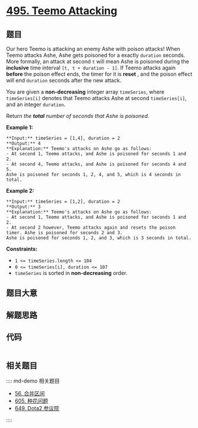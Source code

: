 # [495. Teemo Attacking](https://leetcode.com/problems/teemo-attacking)

## 题目

Our hero Teemo is attacking an enemy Ashe with poison attacks! When Teemo
attacks Ashe, Ashe gets poisoned for a exactly `duration` seconds. More
formally, an attack at second `t` will mean Ashe is poisoned during the
**inclusive** time interval `[t, t + duration - 1]`. If Teemo attacks again
**before** the poison effect ends, the timer for it is **reset** , and the
poison effect will end `duration` seconds after the new attack.

You are given a **non-decreasing** integer array `timeSeries`, where
`timeSeries[i]` denotes that Teemo attacks Ashe at second `timeSeries[i]`, and
an integer `duration`.

Return _the **total** number of seconds that Ashe is poisoned_.



**Example 1:**

    
    
    **Input:** timeSeries = [1,4], duration = 2
    **Output:** 4
    **Explanation:** Teemo's attacks on Ashe go as follows:
    - At second 1, Teemo attacks, and Ashe is poisoned for seconds 1 and 2.
    - At second 4, Teemo attacks, and Ashe is poisoned for seconds 4 and 5.
    Ashe is poisoned for seconds 1, 2, 4, and 5, which is 4 seconds in total.
    

**Example 2:**

    
    
    **Input:** timeSeries = [1,2], duration = 2
    **Output:** 3
    **Explanation:** Teemo's attacks on Ashe go as follows:
    - At second 1, Teemo attacks, and Ashe is poisoned for seconds 1 and 2.
    - At second 2 however, Teemo attacks again and resets the poison timer. Ashe is poisoned for seconds 2 and 3.
    Ashe is poisoned for seconds 1, 2, and 3, which is 3 seconds in total.



**Constraints:**

  * `1 <= timeSeries.length <= 104`
  * `0 <= timeSeries[i], duration <= 107`
  * `timeSeries` is sorted in **non-decreasing** order.


## 题目大意

## 解题思路

## 代码

```javascript

```

## 相关题目

:::: md-demo 相关题目
- [56. 合并区间](https://leetcode.com/problems/merge-intervals)
- [605. 种花问题](https://leetcode.com/problems/can-place-flowers)
- [649. Dota2 参议院](https://leetcode.com/problems/dota2-senate)

::::
